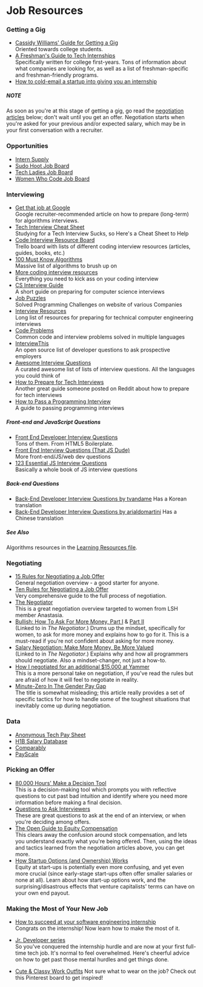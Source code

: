 # Job Resources

### Getting a Gig
* [Cassidy Williams' Guide for Getting a Gig](https://github.com/cassidoo/getting-a-gig)  
  Oriented towards college students.
* [A Freshman's Guide to Tech Internships](https://callajun.github.io/csfrosh/)  
  Specifically written for college first-years. Tons of information about what
  companies are looking for, as well as a list of freshman-specific and
  freshman-friendly programs.
* [How to cold-email a startup into giving you an internship](https://creator.wework.com/knowledge/get-startup-job-internship-cold-email/)  

##### NOTE
As soon as you're at this stage of getting a gig, go read the
[negotiation articles](#negotiating) below; don't wait until you get an offer.
Negotiation starts when you're asked for your previous and/or expected salary,
which may be in your first conversation with a recruiter.

### Opportunities
* [Intern Supply](http://www.intern.supply/)
* [Sudo Hoot Job Board](http://jobs.sudohoot.com/)  
* [Tech Ladies Job Board](http://www.hiretechladies.com/browse-jobs)  
* [Women Who Code Job Board](https://www.womenwhocode.com/jobs)  

### Interviewing
* [Get that job at Google](http://steve-yegge.blogspot.com/2008/03/get-that-job-at-google.html)  
  Google recruiter-recommended article on how to prepare (long-term) for
  algorithms interviews.
* [Tech Interview Cheat Sheet](https://gist.github.com/TSiege/cbb0507082bb18ff7e4b)  
  Studying for a Tech Interview Sucks, so Here's a Cheat Sheet to Help
* [Code Interview Resource Board](https://trello.com/b/lpp1l94G/code-interview-resource-board)  
  Trello board with lists of different coding interview resources (articles,
  guides, books, etc.)
* [100 Must Know Algorithms](https://www.quora.com/What-algorithms-and-data-structures-should-any-software-engineer-know/answer/Arun-Sahay)  
  Massive list of algorithms to brush up on
* [More coding interview resources](https://github.com/andreis/interview)  
  Everything you need to kick ass on your coding interview
* [CS Interview Guide](https://github.com/schmatz/cs-interview-guide)  
  A short guide on preparing for computer science interviews
* [Job Puzzles](https://github.com/SITZ/JobPuzzles)  
  Solved Programming Challenges on website of various Companies
* [Interview Resources](https://github.com/davidhampgonsalves/interview-resources)  
  Long list of resources for preparing for technical computer engineering
  interviews
* [Code Problems](https://github.com/blakeembrey/code-problems)  
  Common code and interview problems solved in multiple languages
* [InterviewThis](https://github.com/ChiperSoft/InterviewThis)  
  An open source list of developer questions to ask prospective employers
* [Awesome Interview Questions](https://github.com/MaximAbramchuck/awesome-interview-questions)  
  A curated awesome list of lists of interview questions. All the languages you
  could think of
* [How to Prepare for Tech Interviews](https://www.reddit.com/r/cscareerquestions/comments/1jov24/heres_how_to_prepare_for_tech_interviews/)  
  Another great guide someone posted on Reddit about how to prepare for tech
  interviews
* [How to Pass a Programming Interview](http://blog.triplebyte.com/how-to-pass-a-programming-interview)  
  A guide to passing programming interviews

##### Front-end and JavaScript Questions
* [Front End Developer Interview Questions](http://h5bp.github.io/Front-end-Developer-Interview-Questions/)  
  Tons of them. From HTML5 Boilerplate.
* [Front End Interview Questions (That JS Dude)](https://github.com/khan4019/front-end-Interview-Questions)  
  More front-end/JS/web dev questions
* [123 Essential JS Interview Questions](https://github.com/nishant8BITS/123-Essential-JavaScript-Interview-Question)  
  Basically a whole book of JS interview questions

##### Back-end Questions
* [Back-End Developer Interview Questions by tvandame](https://github.com/tvandame/back-end-developer-interview-questions)
  Has a Korean translation
* [Back-End Developer Interview Questions by arialdomartini](https://github.com/arialdomartini/Back-End-Developer-Interview-Questions)
  Has a Chinese translation

##### See Also
Algorithms resources in the [Learning Resources file](Learning-Resources.md).

### Negotiating
* [15 Rules for Negotiating a Job Offer](https://hbr.org/2014/04/15-rules-for-negotiating-a-job-offer)  
  General negotiation overview - a good starter for anyone.
* [Ten Rules for Negotiating a Job Offer](https://medium.freecodecamp.com/ten-rules-for-negotiating-a-job-offer-ee17cccbdab6#.lfn7krckx)  
  Very comprehensive guide to the full process of negotiation.
* [The Negotiator](https://medium.com/ladies-storm-hackathons/the-negotiator-e259da8fb7d1#.za5n72ag9)  
  This is a great negotiation overview targeted to women from LSH member
  Anastasia.
* [Bullish: How To Ask For More Money, Part I](http://www.thegrindstone.com/2012/05/04/career-management/bullish-how-to-ask-for-more-money-part-i-107/) &
  [Part II](http://www.thegrindstone.com/2012/05/11/career-management/bullish-how-to-ask-for-more-money-part-ii-757/)  
  (Linked to in _The Negotiator_.) Drums up the mindset, specifically for women,
  to ask for more money and explains how to go for it. This is a must-read if
  you're not confident about asking for more money.
* [Salary Negotiation: Make More Money, Be More Valued](http://www.kalzumeus.com/2012/01/23/salary-negotiation/)  
  (Linked to in _The Negotiator_.) Explains why and how all programmers should
  negotiate. Also a mindset-changer, not just a how-to.
* [How I negotiated for an additional $15,000 at Yammer](https://medium.com/we-are-yammer/how-i-negotiated-for-an-additional-15-000-at-yammer-2d3c137623ec#.fci5mk8bb)  
  This is a more personal take on negotiation, if you've read the rules but are
  afraid of how it will feel to negotiate in reality.
* [Minute-Zero In The Gender Pay Gap](https://medium.com/tarah-wheeler-van-vlack/minute-zero-in-the-gender-pay-gap-7c6695daffbd#.uytm3mg0n)  
  The title is somewhat misleading; this article really provides a set of
  specific tactics for how to handle some of the toughest situations that
  inevitably come up during negotiation.

### Data
* [Anonymous Tech Pay Sheet](https://docs.google.com/spreadsheets/d/1WkwNK36FyUfrEFK1QjxVod83vJSnuqezeuYF8LkMSbo/edit#gid=1606337908)  
* [H1B Salary Database](http://h1bdata.info)  
* [Comparably](https://www.comparably.com/)  
* [PayScale](http://www.payscale.com/)  

### Picking an Offer
* [80,000 Hours' Make a Decision Tool](https://80000hours.org/career-decision/)          
  This is a decision-making tool which prompts you with reflective questions to
  cut past bad intuition and identify where you need more information before
  making a final decision.
* [Questions to Ask Interviewers](http://jvns.ca/blog/2013/12/30/questions-im-asking-in-interviews/)                                              
  These are great questions to ask at the end of an interview, or when you're
  deciding among offers.
* [The Open Guide to Equity Compensation](https://github.com/jlevy/og-equity-compensation)                                                          
  This clears away the confusion around stock compensation, and lets you
  understand exactly what you're being offered. Then, using the ideas and
  tactics learned from the negotiation articles above, you can get more.
* [How Startup Options (and Ownership) Works](http://a16z.com/2016/08/24/options-ownership/)                                                              
  Equity at start-ups is potentially even more confusing, and yet even more
  crucial (since early-stage start-ups often offer smaller salaries or none at
  all). Learn about how start-up options work, and the surprising/disastrous
  effects that venture capitalists' terms can have on your own end payout.

### Making the Most of Your New Job
* [How to succeed at your software engineering internship](http://www.byte-by-byte.com/software-engineering-internship-success/)                   
  Congrats on the internship! Now learn how to make the most of it.
* [Jr. Developer series](https://medium.com/@mscccc/jr-developers-0-hello-world-dd1d4a2a098c#.2szbl2g15)                             
  So you've conquered the internship hurdle and are now at your first full-time
  tech job. It's normal to feel overwhelmed. Here's cheerful advice on how
  to get past those mental hurdles and get things done.
  
* [Cute & Classy Work Outfits](https://www.pinterest.com/alainakafkes/consolelogcute-classy-tech-outfits/)
  Not sure what to wear on the job? Check out this Pinterest board to get inspired!

